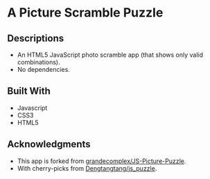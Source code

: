 # A Picture Scramble Puzzle


## Descriptions
- An HTML5 JavaScript photo scramble app (that shows only valid combinations).
- No dependencies.


## Built With
- Javascript
- CSS3
- HTML5


## Acknowledgments
- This app is forked from [grandecomplex/JS-Picture-Puzzle](https://github.com/grandecomplex/JS-Picture-Puzzle).
- With cherry-picks from [Dengtangtang/js_puzzle](https://github.com/Dengtangtang/js_puzzle).